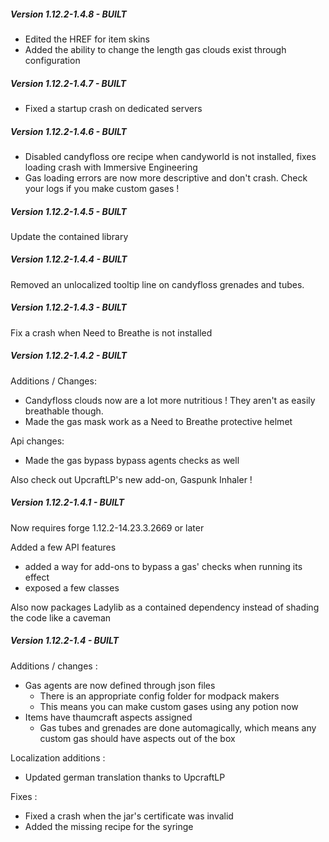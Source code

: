 ##### Version 1.12.2-1.4.8 - BUILT
- Edited the HREF for item skins
- Added the ability to change the length gas clouds exist through configuration

##### Version 1.12.2-1.4.7 - BUILT
- Fixed a startup crash on dedicated servers

##### Version 1.12.2-1.4.6 - BUILT
- Disabled candyfloss ore recipe when candyworld is not installed, fixes loading crash with Immersive Engineering
- Gas loading errors are now more descriptive and don't crash. Check your logs if you make custom gases !

##### Version 1.12.2-1.4.5 - BUILT
Update the contained library

##### Version 1.12.2-1.4.4 - BUILT
Removed an unlocalized tooltip line on candyfloss grenades and tubes.

##### Version 1.12.2-1.4.3 - BUILT
Fix a crash when Need to Breathe is not installed

##### Version 1.12.2-1.4.2 - BUILT
Additions / Changes:

- Candyfloss clouds now are a lot more nutritious ! They aren't as easily breathable though.
- Made the gas mask work as a Need to Breathe protective helmet

Api changes:

- Made the gas bypass bypass agents checks as well

Also check out UpcraftLP's new add-on, Gaspunk Inhaler !

##### Version 1.12.2-1.4.1 - BUILT
Now requires forge 1.12.2-14.23.3.2669 or later


Added a few API features

- added a way for add-ons to bypass a gas' checks when running its effect
- exposed a few classes

Also now packages Ladylib as a contained dependency instead of shading the code like a caveman

##### Version 1.12.2-1.4 - BUILT
Additions / changes :

- Gas agents are now defined through json files
    - There is an appropriate config folder for modpack makers
    - This means you can make custom gases using any potion now
- Items have thaumcraft aspects assigned
    - Gas tubes and grenades are done automagically, which means any custom gas should have aspects out of the box

Localization additions :

- Updated german translation thanks to UpcraftLP

Fixes :

- Fixed a crash when the jar's certificate was invalid
- Added the missing recipe for the syringe

